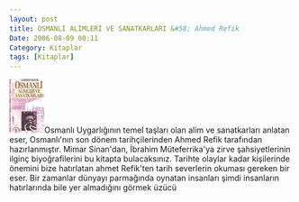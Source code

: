 ```yaml
---
layout: post
title: OSMANLI ALİMLERİ VE SANATKARLARI &#58; Ahmed Refik
Date: 2006-08-09 00:11
Category: Kitaplar
tags: [Kitaplar]
---
```


![Osmanlı Alimleri ve Sanatkarları][]Osmanlı Uygarlığının temel taşları
olan alim ve sanatkarları anlatan eser, Osmanlı'nın son dönem
tarihçilerinden Ahmed Refik tarafından hazırlanmıştır. Mimar Sinan'dan,
İbrahim Müteferrika'ya zirve şahsiyetlerinin ilginç biyoğrafilerini bu
kitapta bulacaksınız. Tarihte olaylar kadar kişilerinde önemini bize
hatırlatan ahmet Refik'ten tarih severlerin okuması gereken bir eser.
Bir zamanlar dünyayı parmağında oynatan insanları şimdi insanların
hatırlarında bile yer almadığını görmek üzücü

  [Osmanlı Alimleri ve Sanatkarları]: /images/osmanli_alim.thumbnail.jpg
